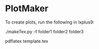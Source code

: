 # PlotMaker
To create plots, run the following in lxplus9:

./makeTex.py -f folder1 folder2 folder3

pdflatex template.tex
